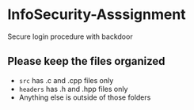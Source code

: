 # InfoSecurity-Asssignment
Secure login procedure with backdoor

## Please keep the files organized
- `src` has .c and .cpp files only
- `headers` has .h and .hpp files only
- Anything else is outside of those folders
